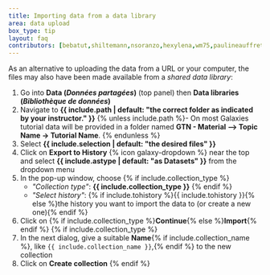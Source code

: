 ```yaml
---
title: Importing data from a data library
area: data upload
box_type: tip
layout: faq
contributors: [bebatut,shiltemann,nsoranzo,hexylena,wm75,paulineauffret]
---
```



As an alternative to uploading the data from a URL or your computer, the files may also have been made available from a *shared data library*:

1. Go into **Data (_Données partagées_)** (top panel) then **Data libraries (_Bibliothèque de données_)**
2. Navigate to **{{ include.path | default: "the correct folder as indicated by your instructor." }}** 
   {% unless include.path %}- On most Galaxies tutorial data will be provided in a folder named **GTN - Material --> Topic Name -> Tutorial Name**. {% endunless %}
3. Select **{{ include.selection | default: "the desired files" }}**
4. Click on **Export to History** {% icon galaxy-dropdown %} near the top and select **{{ include.astype | default: "as Datasets" }}** from the dropdown menu
5. In the pop-up window, choose
   {% if include.collection_type %}
   * *"Collection type"*: **{{ include.collection_type }}**
   {% endif %}
   * *"Select history"*: {% if include.tohistory %}{{ include.tohistory }}{% else %}the history you want to import the data to (or create a new one){% endif %}
6. Click on {% if include.collection_type %}**Continue**{% else %}**Import**{% endif %}
{% if include.collection_type %}
7. In the next dialog, give a suitable **Name**{% if include.collection_name %}, like `{{ include.collection_name }}`,{% endif %} to the new collection
8. Click on **Create collection**
{% endif %}
